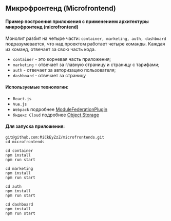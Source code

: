 ## Микрофронтенд (Microfrontend)

#### Пример построения приложения с применением архитектуры микрофронтенд (microfrontend)
Монолит разбит на четыре части: ```container, marketing, auth, dashboard``` подразумевается, что над проектом работает четыре команды.
Каждая из команд, отвечает за свою часть кода.

* ```container``` - это корневая часть приложения;
* ```marketing``` - отвечает за главную страницу и страницу с тарифами;
* ```auth``` - отвечает за авторизацию пользователя;
* ```dashboard``` - отвечает за страницу

#### Используемые технологии:
* ``React.js``
* ``Vue.js``
* ``Webpack`` подробнее [ModuleFederationPlugin](https://webpack.js.org/plugins/module-federation-plugin/)
* ``Яндекс Cloud`` подробнее [Object Storage](https://console.cloud.yandex.ru/folders/b1ggnu6b1efi8k7cuv1d)

#### Для запуска приложения:
```github
git@github.com:MiCkEyZzZ/microfrontends.git
cd microfrontends

cd container
npm install
npm run start

cd marketing
npm install
npm run start

cd auth
npm install
npm run start

cd dashboard
npm install
npm run start
```
